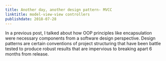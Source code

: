 ```yaml
---
title: Another day, another design pattern- MVCC
linktitle: model-view-view controllers
publishdate: 2018-07-28
---
```


In a previous post, I talked about how OOP principles like encapsulation were necessary 
components from a software design perspective. Design patterns are certain conventions of 
project structuring that have been battle tested to produce robust results <!--more--> that are impervious to 
breaking apart 6 months from release.